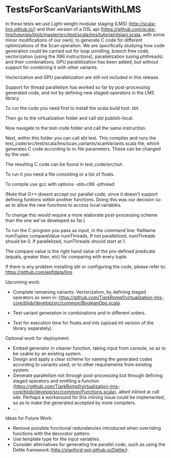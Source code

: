 # TestsForScanVariantsWithLMS

In these tests we use Light-weight modular staging (LMS) (http://scala-lms.github.io/) and their version of a DSL api (https://github.com/scala-lms/tutorials/blob/master/src/test/scala/lms/tutorial/dslapi.scala, with some minor modifications of our own), to generate C code for different optimizations of the Scan operation. We are specifically studying how code generation could be carried out for loop unrolling, branch free code, vectorization (using the X86 instructions), parallelization (using phthreads) and their combinations. GPU parallelization has been added, but without support for combining it with other variants.

Vectorization and GPU parallelization are still not included in this release.

Support for thread parallelism has worked so far by post-processing generated code, and not by defining new staged-operators in the LMS library.

To run the code you need first to install the scala build tool: sbt.

Then go to the virtualization folder and call sbt publish-local. 

Now navigate to the test-code folder and call the same instruction. 

Next, within this folder you can call sbt test. This compiles and runs the test_code/src/test/scala/lms/scan_variants/scanVariants.scala file, which generates C code according to in-file parameters. These can be changed by the user.

The resulting C code can be found in test_code/src/out.

To run it you need a file consisting or a list of floats.

To compile use gcc with options -std=c99 -pthread 

(Note that G++ doesnt accept our parallel code, since it doesn't support defining funtions within another functions. Doing this was our decision so as to allow the new functions to access local variables. 

To change this would require a more elaborate post-processing scheme than the one we've developed so far.)

To run the C program you pass as input, in the command line: fileName numTuples compareValue numThreads. If not parallelized, numThreads should be 0. If parallelized, numThreads should start at 1.

The compare value is the right hand value of the pre-defined predicate (equals, greater than, etc) for comparing with every tuple.

If there is any problem installing sbt or configuring the code, please refer to: https://github.com/epfldata/lms

Upcoming work:
- Complete remaining variants: Vectorization, by defining staged operators as seen in: https://github.com/TiarkRompf/virtualization-lms-core/blob/develop/src/common/BooleanOps.scala.

- Test variant generation in combinations and in different orders.

- Test for execution time for floats and ints (upload int version of the library separately).

Optional work for deployment:
- Embed generator in cleaner function, taking input from console, so as to be usable by an existing system.
- Design and apply a clear scheme for naming the generated codes according to variants used, or to other requirements from existing system.
- Generate parallelism not through post-processing but through defining staged operators and emitting a function (https://github.com/TiarkRompf/virtualization-lms-core/blob/develop/src/common/Functions.scala), albeit inlined at call site. Perhaps a workaround for this inlining issue could be implemented, so as to make the generated accepted by more compilers.
- ...

Ideas for Future Work:
- Remove possible functional redundancies introduced when overriding functions with the decorator pattern.
- Use template type for the input variables.
- Consider alternatives for generating the parallel code, such as using the Delite framework (http://stanford-ppl.github.io/Delite/).
